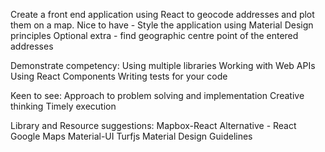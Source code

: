 
Create a front end application using React to geocode addresses and plot them on a map.
Nice to have - Style the application using Material Design principles
Optional extra - find geographic centre point of the entered addresses

Demonstrate competency:
Using multiple libraries
Working with Web APIs
Using React Components
Writing tests for your code

Keen to see:
Approach to problem solving and implementation
Creative thinking
Timely execution

Library and Resource suggestions:
Mapbox-React
Alternative - React Google Maps
Material-UI
Turfjs
Material Design Guidelines
